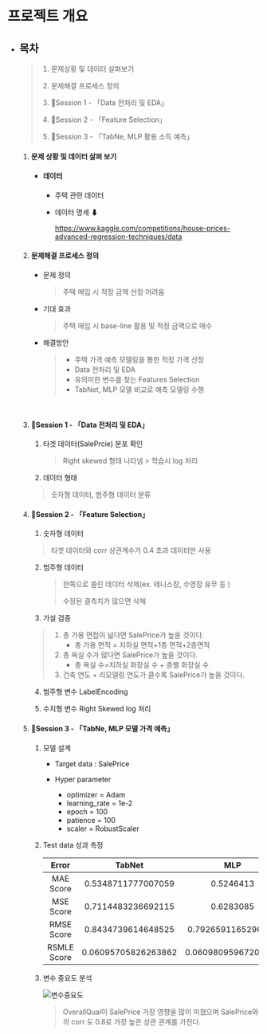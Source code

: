 # 프로젝트 개요

- ## 목차

  >1. 문제상황 및 데이터 살펴보기
  >
  >2. 문제해결 프로세스 정의
  >
  >3. 🥉Session 1 - 「Data 전처리 및 EDA」
  >
  >4. 🥈Session 2 - 「Feature Selection」
  >
  >5. 🥇Session 3 - 「TabNe, MLP 활용 소득 예측」

   

  1. #### 문제 상황 및 데이터 살펴 보기

     - #### **데이터**

       - 주택 관련 데이터

       - 데이터 명세 ⬇

         https://www.kaggle.com/competitions/house-prices-advanced-regression-techniques/data

         

  2. #### 문제해결 프로세스 정의

     - 문제 정의

       > 주택 매입 시 적정 금액 산정 어려움

     - 기대 효과

       > 주택 매입 시 base-line 활용 및 적정 금액으로 매수

     - 해결방안

       > - 주택 가격 예측 모델링을 통한 적정 가격 산정
       > - Data 전처리 및 EDA
       > - 유의미한 변수를 찾는 Features Selection
       > - TabNet, MLP 모델 비교로 예측 모델링 수행

     ​		

  3. #### 🥉Session 1 - 「Data 전처리 및 EDA」

     1. 타겟 데이터(SalePrcie) 분포 확인

        > Right skewed 형태 나타냄 > 학습시 log 처리

     2.  데이터 형태

        > 숫자형 데이터, 범주형 데이터 분류

        

  4. #### 🥈Session 2 - 「Feature Selection」

     1.  숫자형 데이터

        > 타겟 데이터와 corr 상관계수가 0.4 초과 데이터만 사용

     2. 범주형 데이터

        > 한쪽으로 쏠린 데이터 삭제(ex. 테니스장, 수영장 유무 등 )
        >
        > 수정된 결측치가 많으면 삭제

     3.  가설 검증

        > 1. 총 가용 면접이 넓다면 SalePrice가 높을 것이다.
        >    - 총 가용 면적 = 지하실 면적+1층 면적+2층면적
        > 2. 총 욕실 수가 많다면 SalePrice가 높을 것이다.
        >    - 총 욕실 수=지하실 화장실 수 + 층별 화장실 수
        > 3. 건축 연도 + 리모델링 연도가 클수록 SalePrice가 높을 것이다.

     4.  범주형 변수 LabelEncoding

     5. 수치형 변수 Right Skewed log 처리

     

  5. #### 🥇Session 3 - 「TabNe, MLP 모델 가격 예측」

     1. 모델 설계

        - Target data : SalePrice

        - Hyper parameter
          - optimizer = Adam
          - learning_rate = 1e-2
          - epoch = 100
          - patience = 100
          - scaler = RobustScaler

     2. Test data 성과 측정

        |    Error    |       TabNet        |         MLP         |
        | :---------: | :-----------------: | :-----------------: |
        |  MAE Score  | 0.5348711777007059  |      0.5246413      |
        |  MSE Score  | 0.7114483236692115  |      0.6283085      |
        | RMSE Score  | 0.8434739614648525  | 0.7926591165296388  |
        | RSMLE Score | 0.06095705826263862 | 0.06098095967202268 |

     3. 변수 중요도 분석

        ![변수중요도](https://github.com/kinzinzz/Real_estate_Price_Prediction/assets/107156650/a8bb1fa0-0a79-4257-9ac1-8b70e1398207)

        > OverallQual이 SalePrice 가장 영향을 많이 미쳤으며 SalePrice와의 corr 도 0.8로 가장 높은 상관 관계를 가진다.
